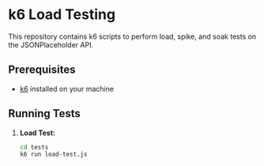 # k6 Load Testing

This repository contains k6 scripts to perform load, spike, and soak tests on the JSONPlaceholder API.

## Prerequisites

- [k6](https://k6.io/docs/getting-started/installation/) installed on your machine

## Running Tests

1. **Load Test:**

   ```bash
   cd tests
   k6 run load-test.js


